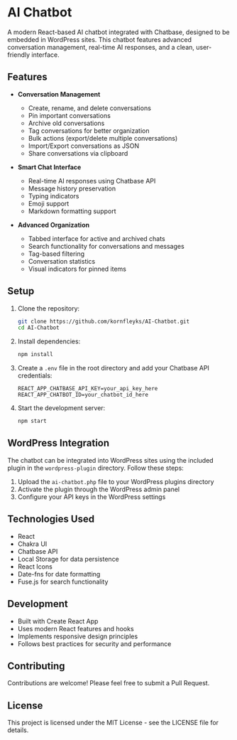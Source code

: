 # AI Chatbot

A modern React-based AI chatbot integrated with Chatbase, designed to be embedded in WordPress sites. This chatbot features advanced conversation management, real-time AI responses, and a clean, user-friendly interface.

## Features

- **Conversation Management**
  - Create, rename, and delete conversations
  - Pin important conversations
  - Archive old conversations
  - Tag conversations for better organization
  - Bulk actions (export/delete multiple conversations)
  - Import/Export conversations as JSON
  - Share conversations via clipboard

- **Smart Chat Interface**
  - Real-time AI responses using Chatbase API
  - Message history preservation
  - Typing indicators
  - Emoji support
  - Markdown formatting support

- **Advanced Organization**
  - Tabbed interface for active and archived chats
  - Search functionality for conversations and messages
  - Tag-based filtering
  - Conversation statistics
  - Visual indicators for pinned items

## Setup

1. Clone the repository:
   ```bash
   git clone https://github.com/kornfleyks/AI-Chatbot.git
   cd AI-Chatbot
   ```

2. Install dependencies:
   ```bash
   npm install
   ```

3. Create a `.env` file in the root directory and add your Chatbase API credentials:
   ```
   REACT_APP_CHATBASE_API_KEY=your_api_key_here
   REACT_APP_CHATBOT_ID=your_chatbot_id_here
   ```

4. Start the development server:
   ```bash
   npm start
   ```

## WordPress Integration

The chatbot can be integrated into WordPress sites using the included plugin in the `wordpress-plugin` directory. Follow these steps:

1. Upload the `ai-chatbot.php` file to your WordPress plugins directory
2. Activate the plugin through the WordPress admin panel
3. Configure your API keys in the WordPress settings

## Technologies Used

- React
- Chakra UI
- Chatbase API
- Local Storage for data persistence
- React Icons
- Date-fns for date formatting
- Fuse.js for search functionality

## Development

- Built with Create React App
- Uses modern React features and hooks
- Implements responsive design principles
- Follows best practices for security and performance

## Contributing

Contributions are welcome! Please feel free to submit a Pull Request.

## License

This project is licensed under the MIT License - see the LICENSE file for details.
